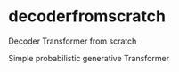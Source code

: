 # decoderfromscratch
Decoder Transformer from scratch


Simple probabilistic generative Transformer
